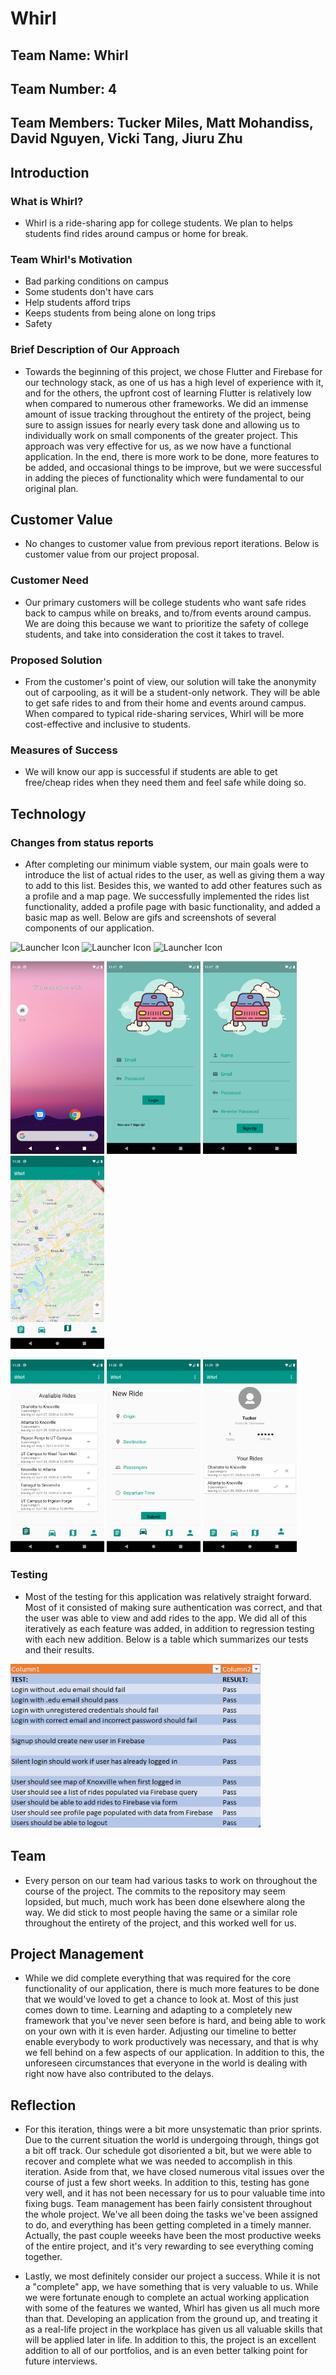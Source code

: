 # **Whirl**

## **Team Name: Whirl**

## **Team Number: 4**

## **Team Members: Tucker Miles, Matt Mohandiss, David Nguyen, Vicki Tang, Jiuru Zhu**

## **Introduction**

### What is Whirl?

- Whirl is a ride-sharing app for college students. We plan to helps students find rides around campus or home for break.

### Team Whirl's Motivation

- Bad parking conditions on campus
- Some students don't have cars
- Help students afford trips
- Keeps students from being alone on long trips
- Safety

### Brief Description of Our Approach

- Towards the beginning of this project, we chose Flutter and Firebase for our technology stack, as one of us has a high level of experience with it, and for the others, the upfront cost of learning Flutter is relatively low when compared to numerous other frameworks. We did an immense amount of issue tracking throughout the entirety of the project, being sure to assign issues for nearly every task done and allowing us to individually work on small components of the greater project. This approach was very effective for us, as we now have a functional application. In the end, there is more work to be done, more features to be added, and occasional things to be improve, but we were successful in adding the pieces of functionality which were fundamental to our original plan.

## **Customer Value**

- No changes to customer value from previous report iterations. Below is customer value from our project proposal.

### Customer Need

- Our primary customers will be college students who want safe rides back to campus while on breaks, and to/from events around campus. We are doing this because we want to prioritize the safety of college students, and take into consideration the cost it takes to travel.

### Proposed Solution

- From the customer's point of view, our solution will take the anonymity out of carpooling, as it will be a student-only network. They will be able to get safe rides to and from their home and events around campus. When compared to typical ride-sharing services, Whirl will be more cost-effective and inclusive to students.
  
### Measures of Success

- We will know our app is successful if students are able to get free/cheap rides when they need them and feel safe while doing so.

## **Technology**

### Changes from status reports

- After completing our minimum viable system, our main goals were to introduce the list of actual rides to the user, as well as giving them a way to add to this list. Besides this, we wanted to add other features such as a profile and a map page. We successfully implemented the rides list functionality, added a profile page with basic functionality, and added a basic map as well. Below are gifs and screenshots of several components of our application.

<p>
<img src="Common/screenshotsv2/Videos/openapp.gif" alt="Launcher Icon" width="150"/>
<img src="Common/screenshotsv2/Videos/signin.gif" alt="Launcher Icon" width="150"/>
<img src="Common/screenshotsv2/Videos/addride.gif" alt="Launcher Icon" width="150"/>
</br>
</p>

<p>
<img src="Common/screenshotsv2/launcherscreen.png" alt="Launcher Icon" width="150"/>
<img src="Common/screenshotsv2/login.png" alt="Login Page" width="150"/>
<img src="Common/screenshotsv2/signup.png" alt="Signup Page" width="150"/>
<img src="Common/screenshotsv2/map.png" alt="Map Page" width="150"/> 
</br>
</p>

<p>
<img src="Common/screenshotsv2/rides.png" alt="Rides Page" width="150"/> 
<img src="Common/screenshotsv2/addride.png" alt="Add Rides Page" width="150"/>
<img src="Common/screenshotsv2/profile.png" alt="Profile Page" width="150"/> 
</br>
</p>

### Testing

- Most of the testing for this application was relatively straight forward. Most of it consisted of making sure authentication was correct, and that the user was able to view and add rides to the app. We did all of this iteratively as each feature was added, in addition to regression testing with each new addition. Below is a table which summarizes our tests and their results.

<p>
<img src="Common/TestingResultsTabulated.PNG" alt="Testing Results" width="400"/>
</p>

## **Team**

- Every person on our team had various tasks to work on throughout the course of the project. The commits to the repository may seem lopsided, but much, much work has been done elsewhere along the way. We did stick to most people having the same or a similar role throughout the entirety of the project, and this worked well for us.

## **Project Management**

- While we did complete everything that was required for the core functionality of our application, there is much more features to be done that we would've loved to get a chance to look at. Most of this just comes down to time. Learning and adapting to a completely new framework that you've never seen before is hard, and being able to work on your own with it is even harder. Adjusting our timeline to better enable everybody to work productively was necessary, and that is why we fell behind on a few aspects of our application. In addition to this, the unforeseen circumstances that everyone in the world is dealing with right now have also contributed to the delays.

## **Reflection**

- For this iteration, things were a bit more unsystematic than prior sprints. Due to the current situation the world is undergoing through, things got a bit off track. Our schedule got disoriented a bit, but we were able to recover and complete what we was needed to accomplish in this iteration. Aside from that, we have closed numerous vital issues over the course of just a few short weeks. In addition to this, testing has gone very well, and it has not been necessary for us to pour valuable time into fixing bugs. Team management has been fairly consistent throughout the whole project. We've all been doing the tasks we've been assigned to do, and everything has been getting completed in a timely manner. Actually, the past couple weeeks have been the most productive weeks of the entire project, and it's very rewarding to see everything coming together.

- Lastly, we most definitely consider our project a success. While it is not a "complete" app, we have something that is very valuable to us. While we were fortunate enough to complete an actual working application with some of the features we wanted, Whirl has given us all much more than that. Developing an application from the ground up, and treating it as a real-life project in the workplace has given us all valuable skills that will be applied later in life. In addition to this, the project is an excellent addition to all of our portfolios, and is an even better talking point for future interviews.
